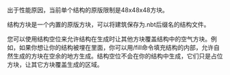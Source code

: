出于性能原因，当前单个结构的原版限制是48x48x48方块。

结构方块是一个内置的原版方块，可以将建筑保存为.nbt后缀名的结构文件。

您可以使用结构空位来允许结构在生成时让其他方块覆盖结构中的空气方块。例如，如果你想让你的结构被埋在里面，你可以用/fill命令填充结构的内部，允许自然生成的方块在空余的地方生成。结构空位不会在你的结构中生成，它们只是占位方块，让其它方块覆盖生成的区域。
